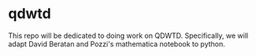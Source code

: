 # qdwtd
This repo will be dedicated to doing work on QDWTD. Specifically, we will adapt David Beratan and Pozzi's mathematica notebook to python.
